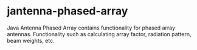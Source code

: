 # jantenna-phased-array
Java Antenna Phased Array contains functionality for phased array antennas. Functionality such as calculating array factor, radiation pattern, beam weights, etc.
